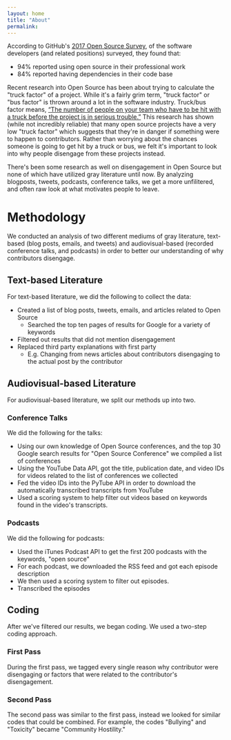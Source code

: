 ```yaml
---
layout: home
title: "About"
permalink: 
---
```


According to GitHub's <a href="https://opensourcesurvey.org/2017/">2017 Open Source Survey</a>, of the software developers (and related positions) surveyed, they found that:
* 94% reported using open source in their professional work
* 84% reported having dependencies in their code base

Recent research into Open Source has been about trying to calculate the "truck factor" of a project. While it's a fairly grim term, "truck factor" or "bus factor" is thrown around a lot in the software industry. Truck/bus factor means, <a href="http://www.agileadvice.com/2005/05/15/agilemanagement/truck-factor/">“The number of people on your team who have to be hit with a truck before the project is in serious trouble.”</a> This research has shown (while not incredibly reliable) that many open source projects have a very low "truck factor" which suggests that they're in danger if something were to happen to contributors. Rather than worrying about the chances someone is going to get hit by a  truck or bus, we felt it's important to look into why people disengage from these projects instead.

There's been some research as well on disengagement in Open Source but none of which have utilized gray literature until now. By analyzing blogposts, tweets, podcasts, conference talks, we get a more unfilitered, and often raw look at what motivates people to leave. 

# Methodology

We conducted an analysis of two different mediums of gray literature, text-based (blog posts, emails, and tweets) and audiovisual-based (recorded conference talks, and podcasts) in order to better our understanding of why contributors disengage. 

## Text-based Literature

For text-based literature, we did the following to collect the data:

* Created a list of blog posts, tweets, emails, and articles related to Open Source
  * Searched the top ten pages of results for Google for a variety of keywords
* Filtered out results that did not mention disengagement
* Replaced third party explanations with first party
  * E.g. Changing from news articles about contributors disengaging to the actual post by the contributor

## Audiovisual-based Literature

For audiovisual-based literature, we split our methods up into two. 

### Conference Talks

We did the following for the talks:

* Using our own knowledge of Open Source conferences, and the top 30 Google search results for "Open Source Conference" we compiled a list of conferences
* Using the YouTube Data API, got the title, publication date, and video IDs for videos related to the list of conferences we collected
* Fed the video IDs into the PyTube API in order to download the automatically transcribed transcripts from YouTube
* Used a scoring system to help filter out videos based on keywords found in the video's transcripts. 

### Podcasts

We did the following for podcasts:

* Used the iTunes Podcast API to get the first 200 podcasts with the keywords, "open source"
* For each podcast, we downloaded the RSS feed and got each episode description
* We then used a scoring system to filter out episodes.
* Transcribed the episodes

## Coding

After we've filtered our results, we began coding. We used a two-step coding approach. 

### First Pass

During the first pass, we tagged every single reason why contributor were disengaging or factors that were related to the contributor's disengagement. 

### Second Pass

The second pass was similar to the first pass, instead we looked for similar codes that could be combined. For example, the codes "Bullying" and "Toxicity" became "Community Hostility."





